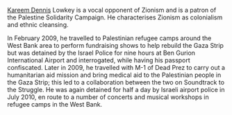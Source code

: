 [Kareem Dennis](https://en.wikipedia.org/wiki/Lowkey) Lowkey is a vocal opponent of Zionism and is a patron of the Palestine Solidarity Campaign. He characterises Zionism as colonialism and ethnic cleansing.

In February 2009, he travelled to Palestinian refugee camps around the West Bank area to perform fundraising shows to help rebuild the Gaza Strip but was detained by the Israel Police for nine hours at Ben Gurion International Airport and interrogated, while having his passport confiscated. Later in 2009, he travelled with M-1 of Dead Prez to carry out a humanitarian aid mission and bring medical aid to the Palestinian people in the Gaza Strip; this led to a collaboration between the two on Soundtrack to the Struggle. He was again detained for half a day by Israeli airport police in July 2010, en route to a number of concerts and musical workshops in refugee camps in the West Bank.
